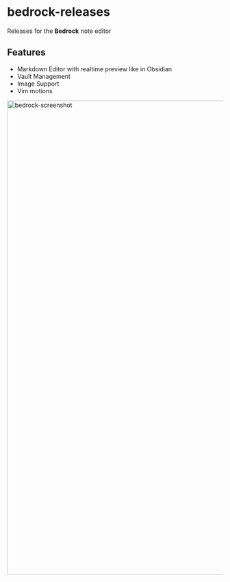 # bedrock-releases

Releases for the **Bedrock** note editor

## Features

- Markdown Editor with realtime preview like in Obsidian
- Vault Management
- Image Support
- Vim motions

<img width="1107" alt="bedrock-screenshot" src="https://github.com/user-attachments/assets/b2071a44-b100-4c33-b731-f2bcccc4ab61" />
